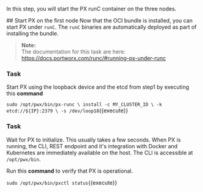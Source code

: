 In this step, you will start the PX runC container on the three nodes.

## Start PX on the first node
Now that the OCI bundle is installed, you can start PX under `runC`.  The `runC` binaries are automatically deployed as part of installing the bundle.

>**Note:**<br/>The documentation for this task are here: https://docs.portworx.com/runc/#running-px-under-runc

### Task
Start PX using the loopback device and the etcd from step1 by executing this **command**

`sudo /opt/pwx/bin/px-runc \
  install -c MY_CLUSTER_ID \
  -k etcd://${IP}:2379 \
  -s /dev/loop18`{{execute}}

### Task
Wait for PX to initialize.  This usually takes a few seconds.  When PX is running, the CLI, REST endpoint and it's integration with Docker and Kubernetes are immediately available on the host.  The CLI is accessible at `/opt/pwx/bin`.

Run this **command** to verify that PX is operational.

`sudo /opt/pwx/bin/pxctl status`{{execute}}
